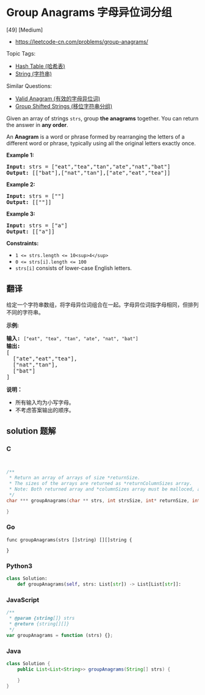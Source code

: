 # Group Anagrams 字母异位词分组

[49] [Medium]

- https://leetcode-cn.com/problems/group-anagrams/

Topic Tags:

- [Hash Table (哈希表)](https://leetcode-cn.com/tag/hash-table/)
- [String (字符串)](https://leetcode-cn.com/tag/string/)

Similar Questions:

- [Valid Anagram (有效的字母异位词)](https://leetcode-cn.com/problems/valid-anagram/)
- [Group Shifted Strings (移位字符串分组)](https://leetcode-cn.com/problems/group-shifted-strings/)

Given an array of strings `strs`, group **the anagrams** together. You can return the answer in **any order**.

An **Anagram** is a word or phrase formed by rearranging the letters of a different word or phrase, typically using all the original letters exactly once.

**Example 1:**

<pre><strong>Input:</strong> strs = ["eat","tea","tan","ate","nat","bat"]
<strong>Output:</strong> [["bat"],["nat","tan"],["ate","eat","tea"]]
</pre>

**Example 2:**

<pre><strong>Input:</strong> strs = [""]
<strong>Output:</strong> [[""]]
</pre>

**Example 3:**

<pre><strong>Input:</strong> strs = ["a"]
<strong>Output:</strong> [["a"]]
</pre>

**Constraints:**

- `1 <= strs.length <= 10<sup>4</sup>`
- `0 <= strs[i].length <= 100`
- `strs[i]` consists of lower-case English letters.

## 翻译

给定一个字符串数组，将字母异位词组合在一起。字母异位词指字母相同，但排列不同的字符串。

**示例:**

<pre><strong>输入:</strong> <code>["eat", "tea", "tan", "ate", "nat", "bat"]</code>
<strong>输出:</strong>
[
  ["ate","eat","tea"],
  ["nat","tan"],
  ["bat"]
]</pre>

**说明：**

- 所有输入均为小写字母。
- 不考虑答案输出的顺序。

## solution 题解

### C

```c


/**
 * Return an array of arrays of size *returnSize.
 * The sizes of the arrays are returned as *returnColumnSizes array.
 * Note: Both returned array and *columnSizes array must be malloced, assume caller calls free().
 */
char *** groupAnagrams(char ** strs, int strsSize, int* returnSize, int** returnColumnSizes){

}
```

### Go

```golang
func groupAnagrams(strs []string) [][]string {

}
```

### Python3

```python
class Solution:
    def groupAnagrams(self, strs: List[str]) -> List[List[str]]:
```

### JavaScript

```javascript
/**
 * @param {string[]} strs
 * @return {string[][]}
 */
var groupAnagrams = function (strs) {};
```

### Java

```java
class Solution {
    public List<List<String>> groupAnagrams(String[] strs) {

    }
}
```

